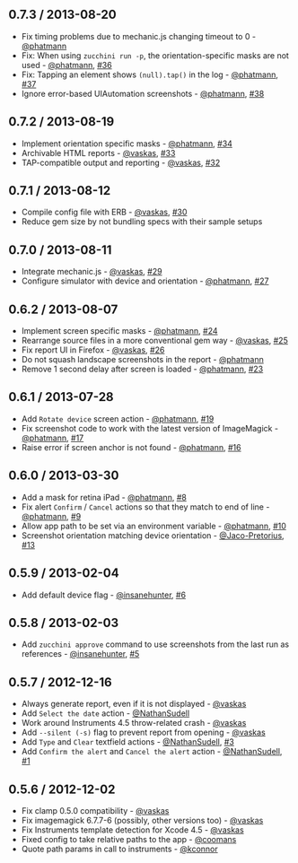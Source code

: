 ## 0.7.3 / 2013-08-20
* Fix timing problems due to mechanic.js changing timeout to 0 - [@phatmann][]
* Fix: When using `zucchini run -p`, the orientation-specific masks are not used - [@phatmann][], [#36][]
* Fix: Tapping an element shows `(null).tap()` in the log - [@phatmann][], [#37][]
* Ignore error-based UIAutomation screenshots - [@phatmann], [#38][]

## 0.7.2 / 2013-08-19
* Implement orientation specific masks - [@phatmann][], [#34][]
* Archivable HTML reports - [@vaskas][], [#33][]
* TAP-compatible output and reporting - [@vaskas][], [#32][]

## 0.7.1 / 2013-08-12
* Compile config file with ERB - [@vaskas][], [#30][]
* Reduce gem size by not bundling specs with their sample setups

## 0.7.0 / 2013-08-11
* Integrate mechanic.js - [@vaskas][], [#29][]
* Configure simulator with device and orientation - [@phatmann][], [#27][]

## 0.6.2 / 2013-08-07
* Implement screen specific masks - [@phatmann][], [#24][]
* Rearrange source files in a more conventional gem way - [@vaskas][], [#25][]
* Fix report UI in Firefox - [@vaskas][], [#26][]
* Do not squash landscape screenshots in the report - [@phatmann][]
* Remove 1 second delay after screen is loaded - [@phatmann][], [#23][]

## 0.6.1 / 2013-07-28
* Add `Rotate device` screen action - [@phatmann][], [#19][]
* Fix screenshot code to work with the latest version of ImageMagick - [@phatmann][], [#17][]
* Raise error if screen anchor is not found - [@phatmann][], [#16][]

## 0.6.0 / 2013-03-30
* Add a mask for retina iPad - [@phatmann][], [#8][]
* Fix alert `Confirm` / `Cancel` actions so that they match to end of line - [@phatmann][], [#9][]
* Allow app path to be set via an environment variable - [@phatmann][], [#10][]
* Screenshot orientation matching device orientation - [@Jaco-Pretorius][], [#13][]

## 0.5.9 / 2013-02-04
* Add default device flag - [@insanehunter][], [#6][]

## 0.5.8 / 2013-02-03
* Add `zucchini approve` command to use screenshots from the last run as references - [@insanehunter][], [#5][]

## 0.5.7 / 2012-12-16
* Always generate report, even if it is not displayed - [@vaskas][]
* Add `Select the date` action - [@NathanSudell][]
* Work around Instruments 4.5 throw-related crash - [@vaskas][]
* Add `--silent (-s)` flag to prevent report from opening - [@vaskas][]
* Add `Type` and `Clear` textfield actions - [@NathanSudell][], [#3][]
* Add `Confirm the alert` and `Cancel the alert` action - [@NathanSudell][], [#1][]

## 0.5.6 / 2012-12-02
* Fix clamp 0.5.0 compatibility - [@vaskas][]
* Fix imagemagick 6.7.7-6 (possibly, other versions too) - [@vaskas][]
* Fix Instruments template detection for Xcode 4.5 - [@vaskas][]
* Fixed config to take relative paths to the app - [@coomans][]
* Quote path params in call to instruments - [@kconnor][]

<!--- The following link definition list is generated by PimpMyChangelog --->
[#1]: https://github.com/zucchini-src/zucchini/issues/1
[#3]: https://github.com/zucchini-src/zucchini/issues/3
[#5]: https://github.com/zucchini-src/zucchini/issues/5
[#6]: https://github.com/zucchini-src/zucchini/issues/6
[#8]: https://github.com/zucchini-src/zucchini/issues/8
[#9]: https://github.com/zucchini-src/zucchini/issues/9
[#10]: https://github.com/zucchini-src/zucchini/issues/10
[#13]: https://github.com/zucchini-src/zucchini/issues/13
[#16]: https://github.com/zucchini-src/zucchini/issues/16
[#17]: https://github.com/zucchini-src/zucchini/issues/17
[#19]: https://github.com/zucchini-src/zucchini/issues/19
[#23]: https://github.com/zucchini-src/zucchini/issues/23
[#24]: https://github.com/zucchini-src/zucchini/issues/24
[#25]: https://github.com/zucchini-src/zucchini/issues/25
[#26]: https://github.com/zucchini-src/zucchini/issues/26
[#27]: https://github.com/zucchini-src/zucchini/issues/27
[#29]: https://github.com/zucchini-src/zucchini/issues/29
[#30]: https://github.com/zucchini-src/zucchini/issues/30
[#32]: https://github.com/zucchini-src/zucchini/issues/32
[#33]: https://github.com/zucchini-src/zucchini/issues/33
[#34]: https://github.com/zucchini-src/zucchini/issues/34
[#36]: https://github.com/zucchini-src/zucchini/issues/36
[#37]: https://github.com/zucchini-src/zucchini/issues/37
[#38]: https://github.com/zucchini-src/zucchini/issues/38

[@Jaco-Pretorius]: https://github.com/Jaco-Pretorius
[@NathanSudell]: https://github.com/NathanSudell
[@coomans]: https://github.com/coomans
[@insanehunter]: https://github.com/insanehunter
[@kconnor]: https://github.com/kconnor
[@phatmann]: https://github.com/phatmann
[@vaskas]: https://github.com/vaskas
